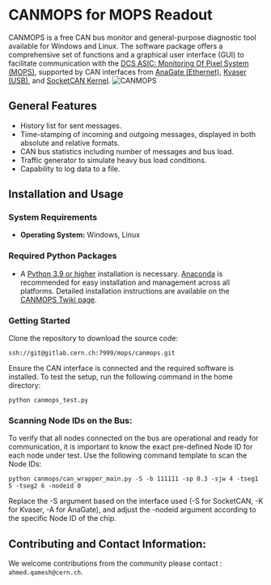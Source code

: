 # CANMOPS for MOPS Readout

CANMOPS is a free CAN bus monitor and general-purpose diagnostic tool available for Windows and Linux. The software package offers a comprehensive set of functions and a graphical user interface (GUI) to facilitate communication with the [DCS ASIC: Monitoring Of Pixel System (MOPS)](https://edms.cern.ch/ui/file/1909505/3/MOPS-specs-V3_docx_cpdf.pdf), supported by CAN interfaces from [AnaGate (Ethernet)](https://www.anagate.de/), [Kvaser (USB)](https://www.kvaser.com/), and [SocketCAN Kernel](https://www.kernel.org/doc/html/latest/networking/can.html).
![CANMOPS](https://gitlab.cern.ch/mops/canmops/-/wikis/uploads/133057f8a2ba5ebd7f595cd72aa86547/phd_designs__9_.png)

## General Features
- History list for sent messages.
- Time-stamping of incoming and outgoing messages, displayed in both absolute and relative formats.
- CAN bus statistics including number of messages and bus load.
- Traffic generator to simulate heavy bus load conditions.
- Capability to log data to a file.

## Installation and Usage

### System Requirements
- **Operating System:** Windows, Linux

### Required Python Packages
- A [Python 3.9 or higher](https://www.python.org/) installation is necessary. [Anaconda](https://anaconda.org/) is recommended for easy installation and management across all platforms. Detailed installation instructions are available on the [CANMOPS Twiki page](https://gitlab.cern.ch/mops/canmops/-/wikis/CANMOPS-Twiki-page).

### Getting Started
Clone the repository to download the source code:
```
ssh://git@gitlab.cern.ch:7999/mops/canmops.git
```
Ensure the CAN interface is connected and the required software is installed. To test the setup, run the following command in the home directory:

```
python canmops_test.py
```
### Scanning Node IDs on the Bus:
To verify that all nodes connected on the bus are operational and ready for communication, it is important to know the exact pre-defined Node ID for each node under test. Use the following command template to scan the Node IDs:

```
python canmops/can_wrapper_main.py -S -b 111111 -sp 0.3 -sjw 4 -tseg1 5 -tseg2 6 -nodeid 0
```
Replace the -S argument based on the interface used (-S for SocketCAN, -K for Kvaser, -A for AnaGate), and adjust the -nodeid argument according to the specific Node ID of the chip.

## Contributing and Contact Information:
We welcome contributions from the community please contact : `ahmed.qamesh@cern.ch`.
